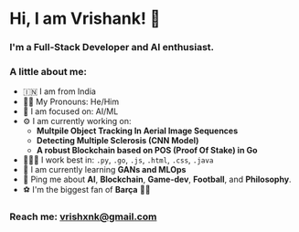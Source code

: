 # Hi, I am Vrishank! 👋

### I'm a Full-Stack Developer and AI enthusiast.

### A little about me:
- 🇮🇳 I am from India
- 👦🏻 My Pronouns: He/Him
- 🔬 I am focused on: AI/ML
- ⚙️ I am currently working on:
  * **Multpile Object Tracking In Aerial Image Sequences**
  * **Detecting Multiple Sclerosis (CNN Model)**
  * **A robust Blockchain based on POS (Proof Of Stake) in Go**
- 🧑🏻‍💻 I work best in: `.py`, `.go`, `.js`, `.html`, `.css`, `.java`
- 🌱 I am currently learning **GANs and MLOps**
- 💬 Ping me about **AI**, **Blockchain**, **Game-dev**, **Football**, and **Philosophy**.
- ⚽️ I'm the biggest fan of **Barça** 🔵🔴

### Reach me: vrishxnk@gmail.com
